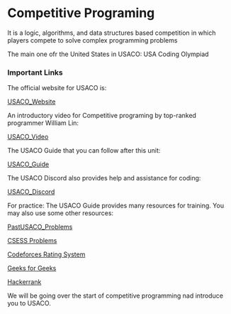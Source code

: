 # Competitive Programing

It is a logic, algorithms, and data structures based competition
in which players compete to solve complex programming problems

The main one ofr the United States in USACO: USA Coding Olympiad

### Important Links

The official website for USACO is:

[USACO_Website](http://www.usaco.org/)

An introductory video for Competitive programing by top-ranked programmer
William Lin:

[USACO_Video](https://www.youtube.com/watch?v=ueNT-w7Oluw&feature=emb_title)

The USACO Guide that you can follow after this unit:

[USACO_Guide](https://usaco.guide/)

The USACO Discord also provides help and assistance for coding:

[USACO_Discord](https://discord.gg/bessMBe)

For practice: The USACO Guide provides many resources for training.
You may also use some other resources:

[PastUSACO_Problems](http://www.usaco.org/index.php?page=contests)

[CSESS Problems](https://cses.fi/problemset/submit/1068/)

[Codeforces Rating System](https://codeforces.com/)

[Geeks for Geeks](https://www.geeksforgeeks.org/competitive-programming-a-complete-guide/?ref=shm)

[Hackerrank](https://www.hackerrank.com/)

We will be going over the start of competitive programming nad
introduce you to USACO.